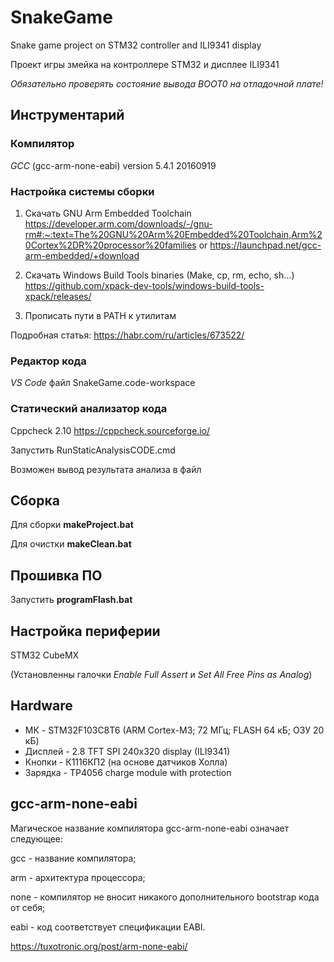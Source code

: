 # SnakeGame 
Snake game project on STM32 controller and ILI9341 display

Проект игры змейка на  контроллере STM32 и дисплее ILI9341

*Обязательно проверять состояние вывода BOOT0 на отладочной плате!*

## Инструментарий

### Компилятор 
*GCC* (gcc-arm-none-eabi) version 5.4.1 20160919

### Настройка системы сборки
1. Скачать GNU Arm Embedded Toolchain 
https://developer.arm.com/downloads/-/gnu-rm#:~:text=The%20GNU%20Arm%20Embedded%20Toolchain,Arm%20Cortex%2DR%20processor%20families
or
https://launchpad.net/gcc-arm-embedded/+download

2. Скачать Windows Build Tools binaries (Make, cp, rm, echo, sh...)
https://github.com/xpack-dev-tools/windows-build-tools-xpack/releases/

3. Прописать пути в PATH к утилитам

Подробная статья: https://habr.com/ru/articles/673522/
### Редактор кода
*VS Code* файл SnakeGame.code-workspace

### Статический анализатор кода
Cppcheck 2.10 https://cppcheck.sourceforge.io/

Запустить RunStaticAnalysisCODE.cmd

Возможен вывод результата анализа в файл

## Сборка 
Для сборки **makeProject.bat**

Для очистки **makeClean.bat**

## Прошивка ПО
Запустить **programFlash.bat**

## Настройка периферии
STM32 CubeMX

(Установленны галочки *Enable Full Assert* и *Set All Free Pins as Analog*)
## Hardware
- МК - STM32F103C8T6 (ARM Cortex-M3; 72 МГц; FLASH 64 кБ; ОЗУ 20 кБ)
- Дисплей - 2.8 TFT SPI 240x320 display (ILI9341)
- Кнопки - К1116КП2 (на основе датчиков Холла)
- Зарядка - TP4056 charge module with protection

## gcc-arm-none-eabi

Магическое название компилятора gcc-arm-none-eabi означает следующее:

gcc - название компилятора;

arm - архитектура процессора;

none - компилятор не вносит никакого дополнительного bootstrap кода от себя;

eabi - код соответствует спецификации EABI.

https://tuxotronic.org/post/arm-none-eabi/